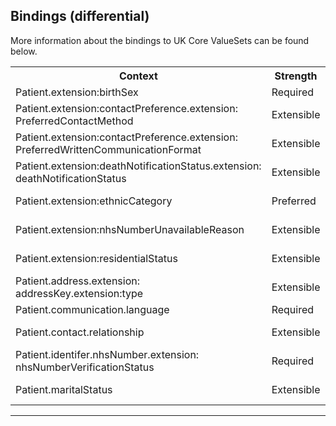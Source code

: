 ## Bindings (differential)

More information about the bindings to UK Core ValueSets can be found below.

<table class="assets">
<tr>
<th width="30%">Context</th>
<th width="20%">Strength</th>
<th width="50%">Link</th>
</tr>
<tr>
<td>Patient.extension:birthSex</td>
<td>Required</td>
<td>{{pagelink:ValueSet-UKCore-BirthSex}}</td>
</tr>
<tr>
<td>Patient.extension:contactPreference.extension:<br>PreferredContactMethod</td>
<td>Extensible</td>
<td>{{pagelink:ValueSet-UKCore-PreferredContactMethod}}</td>
</tr>
<tr>
<td>Patient.extension:contactPreference.extension:<br>PreferredWrittenCommunicationFormat</td>
<td>Extensible</td>
<td>{{pagelink:ValueSet-UKCore-PreferredWrittenCommunicationFormat}}</td>
</tr>
<tr>
<td>Patient.extension:deathNotificationStatus.extension:<br>deathNotificationStatus</td>
<td>Extensible</td>
<td>{{pagelink:ValueSet-UKCore-DeathNotificationStatus}}</td>
</tr>
<tr>
<td>Patient.extension:ethnicCategory</td>
<td>Preferred</td>
<td>{{pagelink:ValueSet-UKCore-EthnicCategory}}</td>
</tr>
<tr>
<td>Patient.extension:nhsNumberUnavailableReason</td>
<td>Extensible</td>
<td>{{pagelink:ValueSet-UKCore-NHSNumberUnavailableReason}}</td>
</tr>
<tr>
<td>Patient.extension:residentialStatus</td>
<td>Extensible</td>
<td>{{pagelink:ValueSet-UKCore-ResidentialStatus}}</td>
</tr>
<tr>
<td>Patient.address.extension:<br>addressKey.extension:type</td>
<td>Extensible</td>
<td>{{pagelink:ValueSet-UKCore-AddressKeyType}}</td>
</tr>
<tr>
<td>Patient.communication.language</td>
<td>Required</td>
<td><a href="https://hl7.org/fhir/R4/valueset-all-languages.html" class="external">Core-defined ValueSet All Languages</a></td>
</tr>
<tr>
<td>Patient.contact.relationship</td>
<td>Extensible</td>
<td>{{pagelink:ValueSet-UKCore-PersonRelationshipType}}</td>
</tr>
<tr>
<td>Patient.identifer.nhsNumber.extension:<br>nhsNumberVerificationStatus</td>
<td>Required</td>
<td>{{pagelink:ValueSet-UKCore-NHSNumberVerificationStatus}}</td>
</tr>
<tr>
<td>Patient.maritalStatus</td>
<td>Extensible</td>
<td>{{pagelink:ValueSet-UKCore-PersonMaritalStatusCode}}</td>
</tr>
</table>

---